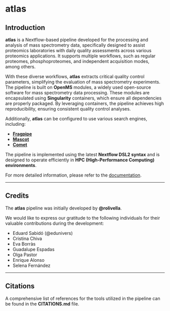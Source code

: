 # atlas

## Introduction

**atlas** is a Nextflow-based pipeline developed for the processing and analysis of mass spectrometry data, specifically designed to assist proteomics laboratories with daily quality assessments across various proteomics applications. It supports multiple workflows, such as regular proteomes, phosphoproteomes, and independent acquisition modes, among others.

With these diverse workflows, **atlas** extracts critical quality control parameters, simplifying the evaluation of mass spectrometry experiments. The pipeline is built on **OpenMS** modules, a widely used open-source software for mass spectrometry data processing. These modules are encapsulated using **Singularity** containers, which ensure all dependencies are properly packaged. By leveraging containers, the pipeline achieves high reproducibility, ensuring consistent quality control analyses.

Additionally, **atlas** can be configured to use various search engines, including:
- **[Fragpipe](https://fragpipe.nesvilab.org/)** 
- **[Mascot](https://www.matrixscience.com/mascot.html)** 
- **[Comet](http://comet-ms.sourceforge.net/)**

The pipeline is implemented using the latest **Nextflow DSL2 syntax** and is designed to operate efficiently in **HPC (High-Performance Computing) environments**.

For more detailed information, please refer to the [documentation](link).

---

## Credits

The **atlas** pipeline was initially developed by **@rolivella**.

We would like to express our gratitude to the following individuals for their valuable contributions during the development:

- Eduard Sabidó (@edunivers)
- Cristina Chiva
- Eva Borràs
- Guadalupe Espadas
- Olga Pastor
- Enrique Alonso
- Selena Fernández

---

## Citations

A comprehensive list of references for the tools utilized in the pipeline can be found in the **CITATIONS.md** file.
